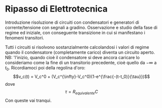 # Ripasso di Elettrotecnica

Introduzione risoluzione di circuiti con condensatori e generatori di corrente/tensione con segnali a gradino. 
Osservazione e studio della fase di regime ed iniziale, con conseguente transizione in cui si manifestano i fenomeni transitori. 

Tutti i circuiti si risolvono sostanzialmente calcolandosi i valori di regime  quando il condensatore (completamente carico) diventa un circuito aperto. 
NB: 'l'inizio, quando cioè il condensatore si deve ancora caricare lo consideriamo come la fine di un transitorio precedente, cioè quello da $-\infty$ a $t_0$.
Ricordiamoci poi della regolina d'oro:
$$v_c(t) = V_c^0 + (V_c^{\infty}-V_c^0)(1-e^{\frac{-(t-t_0)}{\tau}})$$
dove $$\tau = R_{equivalente}C$$
Con queste vai tranqui.
